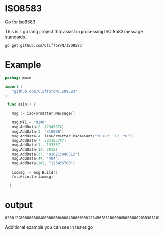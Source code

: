# ISO8583
Go for iso8583

This is a go lang project that assist in processing ISO 8583 message standards.
```
go get github.com/CliffordN/ISO8583
```
 # Example

 ```go
 package main

 import (
  	"github.com/CliffordN/ISO8583"
 )

  func main() {

    msg := isoFormatter.Message{}
    
    msg.MTI = "0200"
    msg.AddData(2, 12345678)
    msg.AddData(3, "310000")
    msg.AddData(4, isoFormatter.PadAmount("20.00", 12, "0"))
    msg.AddData(7, 303103707)
    msg.AddData(11, 133337)
    msg.AddData(13, 2015)
    msg.AddData(37, "010215040512")
    msg.AddData(49, "404")
    msg.AddData(102, "123456789")
    
    isomsg := msg.Build()
    fmt.Println(isomsg)

   }
 ```

  # output
 ```
 0200f228000008008000000000000400000008123456783100000000000002000303103707133337201501021504051240409123456789
 ```

 Additional example you can see in tester.go
